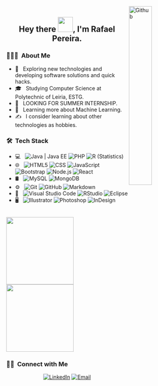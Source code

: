 
<img width="35%" align="right" alt="Github" src="https://user-images.githubusercontent.com/48678280/88862734-4903af80-d201-11ea-968b-9c939d88a37c.gif" />

<h2 align="center"> Hey there <img src="https://github.com/sudnyeshtalekar/sudnyeshtalekar/blob/master/Assets/Hi.gif" width="40px">, I'm Rafael Pereira.</h2>

<h3> 👨🏻‍💻 &nbsp;About Me </h3>

- 🤔 &nbsp; Exploring new technologies and developing software solutions and quick hacks.
- 🎓 &nbsp; Studying Computer Science at Polytechnic of Leiria, ESTG.
- 💼 &nbsp; LOOKING FOR SUMMER INTERNSHIP.
- 🌱 &nbsp; Learning more about Machine Learning.
- ✍️ &nbsp; I consider learning about other technologies as hobbies.

<h3> 🛠 &nbsp;Tech Stack</h3>

- 💻 &nbsp;
  ![Java | Java EE](https://img.shields.io/badge/-Java-333333?style=flat&logo=Java&logoColor=007396)
  ![PHP](https://img.shields.io/badge/-C++-333333?style=flat&logo=C%2B%2B&logoColor=00599C)
  ![R (Statistics)](https://img.shields.io/badge/-R-333333?style=flat&logo=R&logoColor=276DC3)
- 🌐 &nbsp;
  ![HTML5](https://img.shields.io/badge/-HTML5-333333?style=flat&logo=HTML5)
  ![CSS](https://img.shields.io/badge/-CSS-333333?style=flat&logo=CSS3&logoColor=1572B6)
  ![JavaScript](https://img.shields.io/badge/-JavaScript-333333?style=flat&logo=javascript)
  ![Bootstrap](https://img.shields.io/badge/-Bootstrap-333333?style=flat&logo=bootstrap&logoColor=563D7C)
  ![Node.js](https://img.shields.io/badge/-Node.js-333333?style=flat&logo=node.js)
  ![React](https://img.shields.io/badge/-React-333333?style=flat&logo=react)
- 🛢 &nbsp;
  ![MySQL](https://img.shields.io/badge/-MySQL-333333?style=flat&logo=mysql)
  ![MongoDB](https://img.shields.io/badge/-MongoDB-333333?style=flat&logo=mongodb)
- ⚙️ &nbsp;
  ![Git](https://img.shields.io/badge/-Git-333333?style=flat&logo=git)
  ![GitHub](https://img.shields.io/badge/-GitHub-333333?style=flat&logo=github)
  ![Markdown](https://img.shields.io/badge/-Markdown-333333?style=flat&logo=markdown)
- 🔧 &nbsp;
  ![Visual Studio Code](https://img.shields.io/badge/-Visual%20Studio%20Code-333333?style=flat&logo=visual-studio-code&logoColor=007ACC)
  ![RStudio](https://img.shields.io/badge/-RStudio-333333?style=flat&logo=rstudio)
  ![Eclipse](https://img.shields.io/badge/-Eclipse-333333?style=flat&logo=eclipse-ide&logoColor=2C2255)
- 🖥 &nbsp;
  ![Illustrator](https://img.shields.io/badge/-Illustrator-333333?style=flat&logo=adobe-illustrator)
  ![Photoshop](https://img.shields.io/badge/-Photoshop-333333?style=flat&logo=adobe-photoshop)
  ![InDesign](https://img.shields.io/badge/-InDesign-333333?style=flat&logo=adobe-indesign)

<br/>

<a href="https://github.com/RafaelXokito">
  <img height="180em" src="https://github-readme-stats.vercel.app/api?username=RafaelXokito&theme=buefy&show_icons=true" />
  <img height="180em" src="https://github-readme-stats.vercel.app/api/top-langs/?username=RafaelXokito&theme=buefy&layout=compact" />
</a>

<br/>

<h3> 🤝🏻 &nbsp;Connect with Me </h3>

<p align="center">
<a href="https://www.linkedin.com/in/RafaelXokito/"><img alt="LinkedIn" src="https://img.shields.io/badge/LinkedIn-Rafael Pereira-blue?style=flat-square&logo=linkedin"></a>
<a href="mailto:rafael_pereira_2000@hotmail.com"><img alt="Email" src="https://img.shields.io/badge/Email-Rafael__Pereira__2000%40hotmail.com-blue?style=flat-square&logo=Microsoft%20Outlook"></a>
</p>

